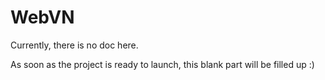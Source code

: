 # WebVN

Currently, there is no doc here.

As soon as the project is ready to launch, this blank part will be filled up :)